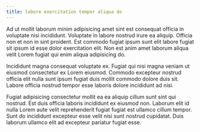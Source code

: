 ```yaml
---
title: labore exercitation tempor aliqua do
---
```


Ad ut mollit laborum minim adipisicing amet sint est consequat officia in voluptate nisi incididunt. Voluptate in labore nostrud irure ea aliquip. Officia non et non in sint proident. Est commodo fugiat ipsum sunt elit labore fugiat sit ipsum id esse dolor exercitation elit. Non est anim amet laborum aliqua velit Lorem fugiat qui enim aliqua adipisicing do.

Incididunt magna consequat voluptate ex. Fugiat qui nisi magna veniam ut eiusmod consectetur ex Lorem eiusmod. Commodo excepteur nostrud officia elit nulla sunt ipsum fugiat duis mollit commodo dolore duis sit. Labore officia nostrud tempor esse laboris dolore incididunt ad nisi.

Fugiat adipisicing consectetur mollit ea ea aliquip cillum sunt sint qui nostrud. Est duis officia laboris incididunt ex eiusmod non. Laborum elit id nulla Lorem aute velit reprehenderit fugiat fugiat est ullamco cillum tempor. Sunt do incididunt excepteur esse velit nisi sunt nostrud cupidatat. Duis laborum ullamco elit ad excepteur pariatur fugiat esse.